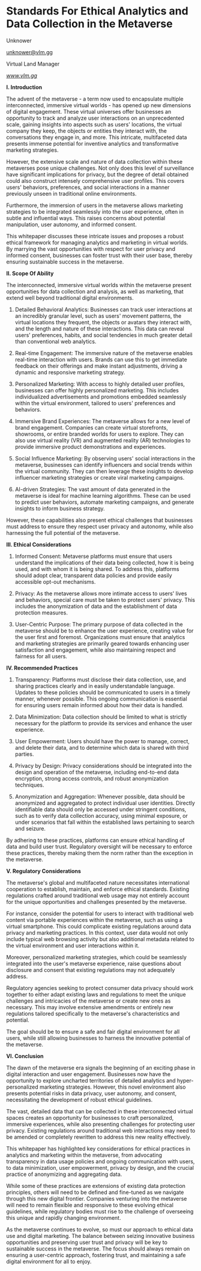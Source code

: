 # Standards For Ethical Analytics and Data Collection in the Metaverse

Unknower

unknower@vlm.gg

Virtual Land Manager

*www.vlm.gg*

**I. Introduction**

The advent of the metaverse - a term now used to encapsulate multiple interconnected, immersive virtual worlds - has opened up new dimensions of digital engagement. These virtual universes offer businesses an opportunity to track and analyze user interactions on an unprecedented scale, gaining insights into aspects such as users' locations, the virtual company they keep, the objects or entities they interact with, the conversations they engage in, and more. This intricate, multifaceted data presents immense potential for inventive analytics and transformative marketing strategies.

However, the extensive scale and nature of data collection within these metaverses pose unique challenges. Not only does this level of surveillance have significant implications for privacy, but the degree of detail obtained could also construct intensely comprehensive user profiles. This covers users' behaviors, preferences, and social interactions in a manner previously unseen in traditional online environments.

Furthermore, the immersion of users in the metaverse allows marketing strategies to be integrated seamlessly into the user experience, often in subtle and influential ways. This raises concerns about potential manipulation, user autonomy, and informed consent.

This whitepaper discusses these intricate issues and proposes a robust ethical framework for managing analytics and marketing in virtual worlds. By marrying the vast opportunities with respect for user privacy and informed consent, businesses can foster trust with their user base, thereby ensuring sustainable success in the metaverse.

**II. Scope Of Ability**

The interconnected, immersive virtual worlds within the metaverse present opportunities for data collection and analysis, as well as marketing, that extend well beyond traditional digital environments.

1. Detailed Behavioral Analytics: Businesses can track user interactions at an incredibly granular level, such as users' movement patterns, the virtual locations they frequent, the objects or avatars they interact with, and the length and nature of these interactions. This data can reveal users' preferences, habits, and social tendencies in much greater detail than conventional web analytics.

2. Real-time Engagement: The immersive nature of the metaverse enables real-time interaction with users. Brands can use this to get immediate feedback on their offerings and make instant adjustments, driving a dynamic and responsive marketing strategy.

3. Personalized Marketing: With access to highly detailed user profiles, businesses can offer highly personalized marketing. This includes individualized advertisements and promotions embedded seamlessly within the virtual environment, tailored to users' preferences and behaviors.

4. Immersive Brand Experiences: The metaverse allows for a new level of brand engagement. Companies can create virtual storefronts, showrooms, or entire branded worlds for users to explore. They can also use virtual reality (VR) and augmented reality (AR) technologies to provide immersive product demonstrations and experiences.

5. Social Influence Marketing: By observing users' social interactions in the metaverse, businesses can identify influencers and social trends within the virtual community. They can then leverage these insights to develop influencer marketing strategies or create viral marketing campaigns.

6. AI-driven Strategies: The vast amount of data generated in the metaverse is ideal for machine learning algorithms. These can be used to predict user behaviors, automate marketing campaigns, and generate insights to inform business strategy.

However, these capabilities also present ethical challenges that businesses must address to ensure they respect user privacy and autonomy, while also harnessing the full potential of the metaverse.

**III. Ethical Considerations**

1. Informed Consent: Metaverse platforms must ensure that users understand the implications of their data being collected, how it is being used, and with whom it is being shared. To address this, platforms should adopt clear, transparent data policies and provide easily accessible opt-out mechanisms.

2. Privacy: As the metaverse allows more intimate access to users' lives and behaviors, special care must be taken to protect users' privacy. This includes the anonymization of data and the establishment of data protection measures.

3. User-Centric Purpose: The primary purpose of data collected in the metaverse should be to enhance the user experience, creating value for the user first and foremost. Organizations must ensure that analytics and marketing strategies are primarily geared towards enhancing user satisfaction and engagement, while also maintaining respect and fairness for all users.

**IV. Recommended Practices**

1. Transparency: Platforms must disclose their data collection, use, and sharing practices clearly and in easily understandable language. Updates to these policies should be communicated to users in a timely manner, whenever possible. This ongoing communication is essential for ensuring users remain informed about how their data is handled.

2. Data Minimization: Data collection should be limited to what is strictly necessary for the platform to provide its services and enhance the user experience.

3. User Empowerment: Users should have the power to manage, correct, and delete their data, and to determine which data is shared with third parties.

4. Privacy by Design: Privacy considerations should be integrated into the design and operation of the metaverse, including end-to-end data encryption, strong access controls, and robust anonymization techniques.

5. Anonymization and Aggregation: Whenever possible, data should be anonymized and aggregated to protect individual user identities. Directly identifiable data should only be accessed under stringent conditions, such as to verify data collection accuracy, using minimal exposure, or under scenarios that fall within the established laws pertaining to search and seizure.

By adhering to these practices, platforms can ensure ethical handling of data and build user trust. Regulatory oversight will be necessary to enforce these practices, thereby making them the norm rather than the exception in the metaverse.

**V. Regulatory Considerations**

The metaverse's global and multifaceted nature necessitates international cooperation to establish, maintain, and enforce ethical standards. Existing regulations crafted around traditional web usage may not entirely account for the unique opportunities and challenges presented by the metaverse.

For instance, consider the potential for users to interact with traditional web content via portable experiences within the metaverse, such as using a virtual smartphone. This could complicate existing regulations around data privacy and marketing practices. In this context, user data would not only include typical web browsing activity but also additional metadata related to the virtual environment and user interactions within it.

Moreover, personalized marketing strategies, which could be seamlessly integrated into the user's metaverse experience, raise questions about disclosure and consent that existing regulations may not adequately address.

Regulatory agencies seeking to protect consumer data privacy should work together to either adapt existing laws and regulations to meet the unique challenges and intricacies of the metaverse or create new ones as necessary. This may involve extensive amendments or entirely new regulations tailored specifically to the metaverse's characteristics and potential.

The goal should be to ensure a safe and fair digital environment for all users, while still allowing businesses to harness the innovative potential of the metaverse.

**VI. Conclusion**

The dawn of the metaverse era signals the beginning of an exciting phase in digital interaction and user engagement. Businesses now have the opportunity to explore uncharted territories of detailed analytics and hyper-personalized marketing strategies. However, this novel environment also presents potential risks in data privacy, user autonomy, and consent, necessitating the development of robust ethical guidelines.

The vast, detailed data that can be collected in these interconnected virtual spaces creates an opportunity for businesses to craft personalized, immersive experiences, while also presenting challenges for protecting user privacy. Existing regulations around traditional web interactions may need to be amended or completely rewritten to address this new reality effectively.

This whitepaper has highlighted key considerations for ethical practices in analytics and marketing within the metaverse, from advocating transparency in data usage policies and ongoing communication with users, to data minimization, user empowerment, privacy by design, and the crucial practice of anonymizing and aggregating data.

While some of these practices are extensions of existing data protection principles, others will need to be defined and fine-tuned as we navigate through this new digital frontier. Companies venturing into the metaverse will need to remain flexible and responsive to these evolving ethical guidelines, while regulatory bodies must rise to the challenge of overseeing this unique and rapidly changing environment.

As the metaverse continues to evolve, so must our approach to ethical data use and digital marketing. The balance between seizing innovative business opportunities and preserving user trust and privacy will be key to sustainable success in the metaverse. The focus should always remain on ensuring a user-centric approach, fostering trust, and maintaining a safe digital environment for all to enjoy.
